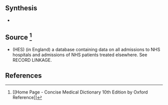 ## Synthesis
- 
## Source [^1]
- (HES) (in England) a database containing data on all admissions to NHS hospitals and admissions of NHS patients treated elsewhere. See RECORD LINKAGE.
## References

[^1]: [[Home Page - Concise Medical Dictionary 10th Edition by Oxford Reference]]